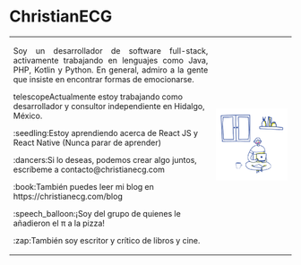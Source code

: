 # ChristianECG

<table>
	<tr>
		<td>
			<p align='justify'>
				Soy un desarrollador de software full-stack, activamente trabajando en lenguajes como Java, PHP, Kotlin y Python. En general, admiro a la gente que insiste en encontrar formas de emocionarse.
			</p>
			<p>
				telescopeActualmente estoy trabajando como desarrollador y consultor independiente en Hidalgo, México.
			</p>
			<p>
    			:seedling:Estoy aprendiendo acerca de React JS y React Native (Nunca parar de aprender)
			</p>
			<p>
    			:dancers:Si lo deseas, podemos crear algo juntos, escríbeme a contacto@christianecg.com
			</p>
			<p>
    			:book:También puedes leer mi blog en https://christianecg.com/blog
			</p>
			<p>
    			:speech_balloon:¡Soy del grupo de quienes le añadieron el π a la pizza!
			</p>
			<p>
    			:zap:También soy escritor y crítico de libros y cine.
    		</p>
    	</td>
    	<td><img src='README_cover.png'></td>
    </tr>

</table>
